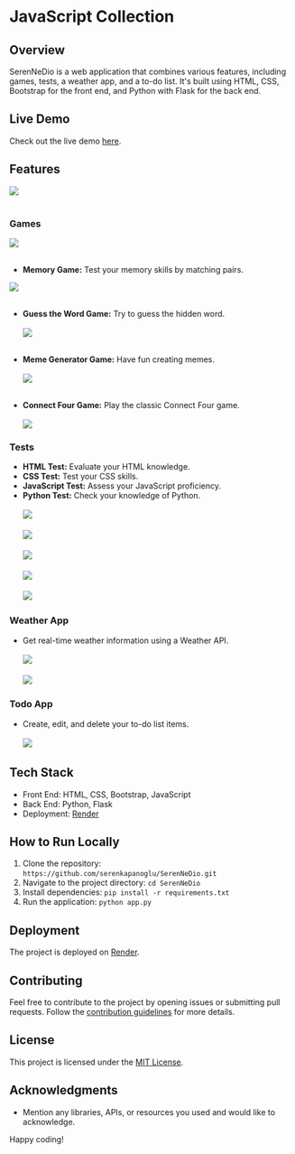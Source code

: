 # JavaScript Collection

## Overview
SerenNeDio is a web application that combines various features, including games, tests, a weather app, and a to-do list. It's built using HTML, CSS, Bootstrap for the front end, and Python with Flask for the back end.

## Live Demo
Check out the live demo [here](https://javascript-collection.onrender.com/).


## Features
<img src="https://github.com/serenkapanoglu/SerenNeDio/blob/main/images/Screen%20Shot%202024-01-09%20at%201.35.17%20AM.png" />
<br></br>

### Games

<img src="https://github.com/serenkapanoglu/SerenNeDio/blob/main/images/Screen%20Shot%202024-01-09%20at%201.35.28%20AM.png" />
  <br></br>
  
- **Memory Game:** Test your memory skills by matching pairs.
<img src="https://github.com/serenkapanoglu/SerenNeDio/blob/main/images/Screen%20Shot%202024-01-09%20at%201.37.18%20AM.png" />
 <br></br>
 
- **Guess the Word Game:** Try to guess the hidden word.
  <br></br>
  <img src="https://github.com/serenkapanoglu/SerenNeDio/blob/main/images/Screen%20Shot%202024-01-09%20at%201.38.28%20AM.png" />
   <br></br>
    
    
- **Meme Generator Game:** Have fun creating memes.
 <br></br>
  <img src="https://github.com/serenkapanoglu/SerenNeDio/blob/main/images/Screen%20Shot%202024-01-09%20at%201.36.26%20AM.png" />
   <br></br>
   
- **Connect Four Game:** Play the classic Connect Four game.
  <br></br>
  <img src="https://github.com/serenkapanoglu/SerenNeDio/blob/main/images/Screen%20Shot%202024-01-09%20at%201.36.49%20AM.png" />

### Tests
- **HTML Test:** Evaluate your HTML knowledge.
- **CSS Test:** Test your CSS skills.
- **JavaScript Test:** Assess your JavaScript proficiency.
- **Python Test:** Check your knowledge of Python.
  <br></br>
  <img src="https://github.com/serenkapanoglu/SerenNeDio/blob/main/images/Screen%20Shot%202024-01-09%20at%201.38.39%20AM.png" />
   <br></br>
  <img src="https://github.com/serenkapanoglu/SerenNeDio/blob/main/images/Screen%20Shot%202024-01-09%20at%201.38.48%20AM.png" />
   <br></br>
  <img src="https://github.com/serenkapanoglu/SerenNeDio/blob/main/images/Screen%20Shot%202024-01-09%20at%201.38.57%20AM.png" />
   <br></br>
  <img src="https://github.com/serenkapanoglu/SerenNeDio/blob/main/images/Screen%20Shot%202024-01-09%20at%201.39.00%20AM.png" />
   <br></br>
  <img src="https://github.com/serenkapanoglu/SerenNeDio/blob/main/images/Screen%20Shot%202024-01-09%20at%201.39.08%20AM.png" />

### Weather App
- Get real-time weather information using a Weather API.
   <br></br>
   <img src="https://github.com/serenkapanoglu/SerenNeDio/blob/main/images/Screen%20Shot%202024-01-09%20at%201.39.24%20AM.png" />
    <br></br>
   <img src="https://github.com/serenkapanoglu/SerenNeDio/blob/main/images/Screen%20Shot%202024-01-09%20at%201.39.36%20AM.png" />
   


### Todo App
- Create, edit, and delete your to-do list items.
   <br></br>
   <img src="https://github.com/serenkapanoglu/SerenNeDio/blob/main/images/Screen%20Shot%202024-01-09%20at%201.40.22%20AM.png" />

## Tech Stack
- Front End: HTML, CSS, Bootstrap, JavaScript
- Back End: Python, Flask
- Deployment: [Render](https://render.com/)

## How to Run Locally
1. Clone the repository: `https://github.com/serenkapanoglu/SerenNeDio.git`
2. Navigate to the project directory: `cd SerenNeDio`
3. Install dependencies: `pip install -r requirements.txt`
4. Run the application: `python app.py`

## Deployment
The project is deployed on [Render](https://render.com/). 

## Contributing
Feel free to contribute to the project by opening issues or submitting pull requests. Follow the [contribution guidelines](CONTRIBUTING.md) for more details.

## License
This project is licensed under the [MIT License](LICENSE).

## Acknowledgments
- Mention any libraries, APIs, or resources you used and would like to acknowledge.

Happy coding!
